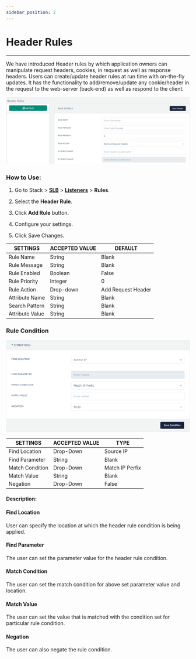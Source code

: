 ```yaml
---
sidebar_position: 2
---
```


# Header Rules

---

We have introduced Header rules by which application owners can manipulate request headers, cookies, in request as well as response headers. Users can create/update header rules at run time with on-the-fly updates. It has the functionality to add/remove/update any cookie/header in the request to the web-server (back-end) as well as respond to the client.

![headerrules](/img/adc/v6/docs/headerrules.png)

### How to Use:

1. Go to Stack > [**SLB**](/adc/docs) > [**Listeners**](../../listeners/) > **Rules**.

2. Select the **Header Rule**.

3. Click **Add Rule** button.

4. Configure your settings. 

5. Click Save Changes.

| SETTINGS        | ACCEPTED VALUE | DEFAULT            |
|-----------------|----------------|--------------------|
| Rule Name       | String         | Blank              |
| Rule Message    | String         | Blank              |
| Rule Enabled    | Boolean        | False              |
| Rule Priority   | Integer        | 0                  |
| Rule Action     | Drop-down      | Add Request Header |
| Attribute Name  | String         | Blank              |
| Search Pattern  | String         | Blank              |
| Attribute Value | String         | Blank              |

### Rule Condition

![headerrules2](/img/adc/v6/docs/headerrules2.png)

| SETTINGS        | ACCEPTED VALUE | TYPE            |
|-----------------|----------------|-----------------|
| Find Location   | Drop-Down      | Source IP       |
| Find Parameter  | String         | Blank           |
| Match Condition | Drop-Down      | Match IP Perfix |
| Match Value     | String         | Blank           |
| Negation        | Drop-Down      | False           |

#### Description:

#### Find Location

User can specify the location at which the header rule condition is being applied.

#### Find Parameter

The user can set the parameter value for the header rule condition.

#### Match Condition

The user can set the match condition for above set parameter value and location.

#### Match Value

The user can set the value that is matched with the condition set for particular rule condition. 

#### Negation

The user can also negate the rule condition.
